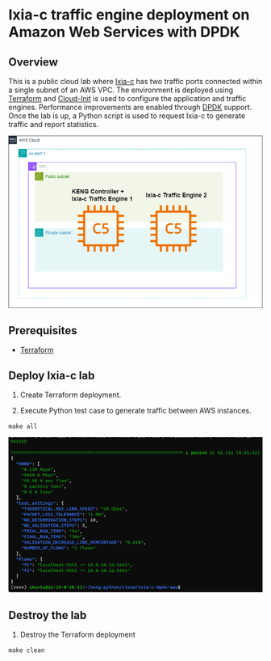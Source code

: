 # Ixia-c traffic engine deployment on Amazon Web Services with DPDK

## Overview
This is a public cloud lab where [Ixia-c](https://github.com/open-traffic-generator/ixia-c) has two traffic ports connected within a single subnet of an AWS VPC.
The environment is deployed using [Terraform](https://www.terraform.io/) and [Cloud-Init](https://cloud-init.io/) is used to configure the application and traffic engines.
Performance improvements are enabled through [DPDK](https://www.dpdk.org/) support.
Once the lab is up, a Python script is used to request Ixia-c to generate traffic and report statistics.

![Diagram](./images/diagram.png)

## Prerequisites

* [Terraform](https://www.terraform.io/)

## Deploy Ixia-c lab

1. Create Terraform deployment.

2. Execute Python test case to generate traffic between AWS instances.

```
make all
```

![Results](./images/results.png)

## Destroy the lab

1. Destroy the Terraform deployment

```
make clean
```